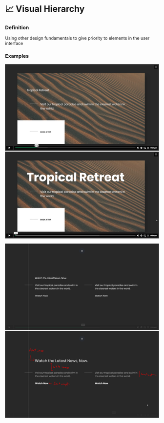 # 📈 Visual Hierarchy

### Definition

Using other design fundamentals to give priority to elements in the user interface

### Examples

![](<../.gitbook/assets/image (19).png>)![](<../.gitbook/assets/image (5) (1).png>)

![](<../.gitbook/assets/image (17).png>)![](<../.gitbook/assets/image (2) (1).png>)
